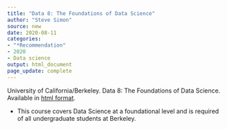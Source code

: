 ```yaml
---
title: "Data 8: The Foundations of Data Science"
author: "Steve Simon"
source: new
date: 2020-08-11
categories:
- "*Recommendation"
- 2020
- Data science
output: html_document
page_update: complete
---
```


University of California/Berkeley. Data 8: The Foundations of Data Science. Available in [html format](http://data8.org/).

<!---More--->

+ This course covers Data Science at a foundational level and is required of all undergraduate students at Berkeley.
